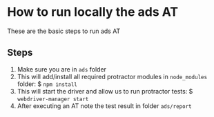 # How to run locally the ads AT
These are the basic steps to run ads AT

## Steps
1. Make sure you are in ```ads``` folder
2. This will add/install all required protractor modules in ```node_modules``` folder:  $ ```npm install```
3. This will start the driver and allow us to run protractor tests:  $ ```webdriver-manager start```
4. After executing an AT note the test result in folder ```ads/report```


